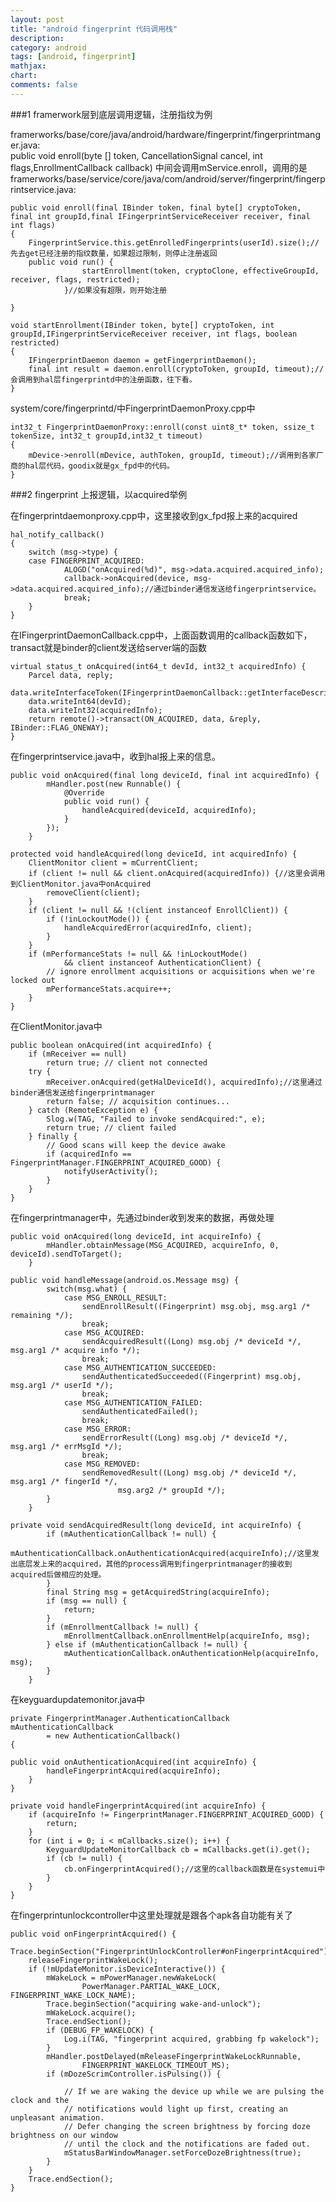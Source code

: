 ```yaml
---
layout: post
title: "android fingerprint 代码调用栈"
description:
category: android
tags: [android, fingerprint]
mathjax: 
chart:
comments: false
---
```


###1 framerwork层到底层调用逻辑，注册指纹为例

framerworks/base/core/java/android/hardware/fingerprint/fingerprintmanger.java:  
public void enroll(byte [] token, CancellationSignal cancel, int flags,EnrollmentCallback callback)
中间会调用mService.enroll，调用的是framerworks/base/service/core/java/com/android/server/fingerprint/fingerprintservice.java:
 
	public void enroll(final IBinder token, final byte[] cryptoToken, final int groupId,final IFingerprintServiceReceiver receiver, final int flags)
	{
		FingerprintService.this.getEnrolledFingerprints(userId).size();//先去get已经注册的指纹数量，如果超过限制，则停止注册返回
		public void run() {
                    startEnrollment(token, cryptoClone, effectiveGroupId, receiver, flags, restricted);
                }//如果没有超限，则开始注册

	}

	void startEnrollment(IBinder token, byte[] cryptoToken, int groupId,IFingerprintServiceReceiver receiver, int flags, boolean restricted)
	{
		IFingerprintDaemon daemon = getFingerprintDaemon();
		final int result = daemon.enroll(cryptoToken, groupId, timeout);//会调用到hal层fingerprintd中的注册函数，往下看。
	}

system/core/fingerprintd/中FingerprintDaemonProxy.cpp中

	int32_t FingerprintDaemonProxy::enroll(const uint8_t* token, ssize_t tokenSize, int32_t groupId,int32_t timeout)
	{
		mDevice->enroll(mDevice, authToken, groupId, timeout);//调用到各家厂商的hal层代码，goodix就是gx_fpd中的代码。
	}

###2 fingerprint 上报逻辑，以acquired举例

在fingerprintdaemonproxy.cpp中，这里接收到gx_fpd报上来的acquired

	hal_notify_callback()
	{
		switch (msg->type) {
		case FINGERPRINT_ACQUIRED:
            	ALOGD("onAcquired(%d)", msg->data.acquired.acquired_info);
            	callback->onAcquired(device, msg->data.acquired.acquired_info);//通过binder通信发送给fingerprintservice。
            	break;
		}
	}

在IFingerprintDaemonCallback.cpp中，上面函数调用的callback函数如下，transact就是binder的client发送给server端的函数

	virtual status_t onAcquired(int64_t devId, int32_t acquiredInfo) {
        Parcel data, reply;
        data.writeInterfaceToken(IFingerprintDaemonCallback::getInterfaceDescriptor());
        data.writeInt64(devId);
        data.writeInt32(acquiredInfo);
        return remote()->transact(ON_ACQUIRED, data, &reply, IBinder::FLAG_ONEWAY);
    }

在fingerprintservice.java中，收到hal报上来的信息。

	public void onAcquired(final long deviceId, final int acquiredInfo) {
            mHandler.post(new Runnable() {
                @Override
                public void run() {
                    handleAcquired(deviceId, acquiredInfo);
                }
            });
        }

	protected void handleAcquired(long deviceId, int acquiredInfo) {
        ClientMonitor client = mCurrentClient;
        if (client != null && client.onAcquired(acquiredInfo)) {//这里会调用到ClientMonitor.java中onAcquired
            removeClient(client);
        }
        if (client != null && !(client instanceof EnrollClient)) {
            if (!inLockoutMode()) {
                handleAcquiredError(acquiredInfo, client);
            }
        }
        if (mPerformanceStats != null && !inLockoutMode()
                && client instanceof AuthenticationClient) {
            // ignore enrollment acquisitions or acquisitions when we're locked out
            mPerformanceStats.acquire++;
        }
    }

在ClientMonitor.java中

	public boolean onAcquired(int acquiredInfo) {
        if (mReceiver == null)
            return true; // client not connected
        try {
            mReceiver.onAcquired(getHalDeviceId(), acquiredInfo);//这里通过binder通信发送给fingerprintmanager
            return false; // acquisition continues...
        } catch (RemoteException e) {
            Slog.w(TAG, "Failed to invoke sendAcquired:", e);
            return true; // client failed
        } finally {
            // Good scans will keep the device awake
            if (acquiredInfo == FingerprintManager.FINGERPRINT_ACQUIRED_GOOD) {
                notifyUserActivity();
            }
        }
    }

在fingerprintmanager中，先通过binder收到发来的数据，再做处理

	public void onAcquired(long deviceId, int acquireInfo) {
            mHandler.obtainMessage(MSG_ACQUIRED, acquireInfo, 0, deviceId).sendToTarget();
        }

	public void handleMessage(android.os.Message msg) {
            switch(msg.what) {
                case MSG_ENROLL_RESULT:
                    sendEnrollResult((Fingerprint) msg.obj, msg.arg1 /* remaining */);
                    break;
                case MSG_ACQUIRED:
                    sendAcquiredResult((Long) msg.obj /* deviceId */, msg.arg1 /* acquire info */);
                    break;
                case MSG_AUTHENTICATION_SUCCEEDED:
                    sendAuthenticatedSucceeded((Fingerprint) msg.obj, msg.arg1 /* userId */);
                    break;
                case MSG_AUTHENTICATION_FAILED:
                    sendAuthenticatedFailed();
                    break;
                case MSG_ERROR:
                    sendErrorResult((Long) msg.obj /* deviceId */, msg.arg1 /* errMsgId */);
                    break;
                case MSG_REMOVED:
                    sendRemovedResult((Long) msg.obj /* deviceId */, msg.arg1 /* fingerId */,
                            msg.arg2 /* groupId */);
            }
        }

	private void sendAcquiredResult(long deviceId, int acquireInfo) {
            if (mAuthenticationCallback != null) {
                mAuthenticationCallback.onAuthenticationAcquired(acquireInfo);//这里发出底层发上来的acquired，其他的process调用到fingerprintmanager的接收到acquired后做相应的处理。
            }
            final String msg = getAcquiredString(acquireInfo);
            if (msg == null) {
                return;
            }
            if (mEnrollmentCallback != null) {
                mEnrollmentCallback.onEnrollmentHelp(acquireInfo, msg);
            } else if (mAuthenticationCallback != null) {
                mAuthenticationCallback.onAuthenticationHelp(acquireInfo, msg);
            }
        }

在keyguardupdatemonitor.java中

	private FingerprintManager.AuthenticationCallback mAuthenticationCallback
            = new AuthenticationCallback()
	{

	public void onAuthenticationAcquired(int acquireInfo) {
            handleFingerprintAcquired(acquireInfo);
        }
	}

	private void handleFingerprintAcquired(int acquireInfo) {
        if (acquireInfo != FingerprintManager.FINGERPRINT_ACQUIRED_GOOD) {
            return;
        }
        for (int i = 0; i < mCallbacks.size(); i++) {
            KeyguardUpdateMonitorCallback cb = mCallbacks.get(i).get();
            if (cb != null) {
                cb.onFingerprintAcquired();//这里的callback函数是在systemui中
            }
        }
    }

在fingerprintunlockcontroller中这里处理就是跟各个apk各自功能有关了

	public void onFingerprintAcquired() {
        Trace.beginSection("FingerprintUnlockController#onFingerprintAcquired");
        releaseFingerprintWakeLock();
        if (!mUpdateMonitor.isDeviceInteractive()) {
            mWakeLock = mPowerManager.newWakeLock(
                    PowerManager.PARTIAL_WAKE_LOCK, FINGERPRINT_WAKE_LOCK_NAME);
            Trace.beginSection("acquiring wake-and-unlock");
            mWakeLock.acquire();
            Trace.endSection();
            if (DEBUG_FP_WAKELOCK) {
                Log.i(TAG, "fingerprint acquired, grabbing fp wakelock");
            }
            mHandler.postDelayed(mReleaseFingerprintWakeLockRunnable,
                    FINGERPRINT_WAKELOCK_TIMEOUT_MS);
            if (mDozeScrimController.isPulsing()) {

                // If we are waking the device up while we are pulsing the clock and the
                // notifications would light up first, creating an unpleasant animation.
                // Defer changing the screen brightness by forcing doze brightness on our window
                // until the clock and the notifications are faded out.
                mStatusBarWindowManager.setForceDozeBrightness(true);
            }
        }
        Trace.endSection();
    }


